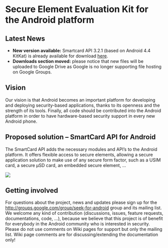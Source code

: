 # Secure Element Evaluation Kit for the Android platform #



## Latest News ##
  * **New version available:** Smartcard API 3.2.1 (based on Android 4.4 KitKat) is already available for download [here](https://docs.google.com/file/d/0B63jMJOYc2l3UXJFWVdaQUlyeFk/edit).
  * **Downloads section moved:** please notice that new files will be uploaded to Google Drive as Google is no longer supporting file hosting on Google Groups.

## Vision ##
Our vision is that Android becomes an important platform for developing and deploying security-based applications, thanks to its openness and the strength of its tools. Finally, all code should be contributed into the Android platform in order to have hardware-based security support in every new Android phone.<br />


## Proposed solution – SmartCard API for Android ##

The SmartCard API adds the necessary modules and API’s to the Android platform. It offers flexible access to secure elements, allowing a secure application solution to make use of any secure form factor, such as a USIM card, a secure µSD card, an embedded secure element, …

![](https://cloud.githubusercontent.com/assets/11645011/6865053/10376c7c-d46a-11e4-9314-667a568063e0.png)

## Getting involved ##
For questions about the project, news and updates please sign up for the http://groups.google.com/group/seek-for-android group and its mailing list.<br />
We welcome any kind of contribution (discussions, issues, feature requests, documentations, code, ...), because we believe that this project is of benefit for everybody in the Android community who is interested in security.
Please do not use comments on Wiki pages for support but only the mailing list. Wiki page comments are for discussing/extending the documentation only!
